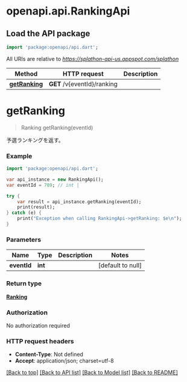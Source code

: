 # openapi.api.RankingApi

## Load the API package
```dart
import 'package:openapi/api.dart';
```

All URIs are relative to *https://splathon-api-us.appspot.com/splathon*

Method | HTTP request | Description
------------- | ------------- | -------------
[**getRanking**](RankingApi.md#getRanking) | **GET** /v{eventId}/ranking | 


# **getRanking**
> Ranking getRanking(eventId)



予選ランキングを返す。

### Example 
```dart
import 'package:openapi/api.dart';

var api_instance = new RankingApi();
var eventId = 789; // int | 

try { 
    var result = api_instance.getRanking(eventId);
    print(result);
} catch (e) {
    print("Exception when calling RankingApi->getRanking: $e\n");
}
```

### Parameters

Name | Type | Description  | Notes
------------- | ------------- | ------------- | -------------
 **eventId** | **int**|  | [default to null]

### Return type

[**Ranking**](Ranking.md)

### Authorization

No authorization required

### HTTP request headers

 - **Content-Type**: Not defined
 - **Accept**: application/json; charset=utf-8

[[Back to top]](#) [[Back to API list]](../README.md#documentation-for-api-endpoints) [[Back to Model list]](../README.md#documentation-for-models) [[Back to README]](../README.md)

